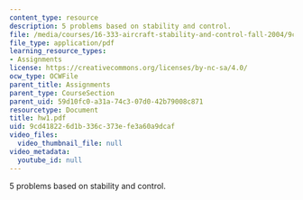 ```yaml
---
content_type: resource
description: 5 problems based on stability and control.
file: /media/courses/16-333-aircraft-stability-and-control-fall-2004/9cd418226d1b336c373efe3a60a9dcaf_hw1.pdf
file_type: application/pdf
learning_resource_types:
- Assignments
license: https://creativecommons.org/licenses/by-nc-sa/4.0/
ocw_type: OCWFile
parent_title: Assignments
parent_type: CourseSection
parent_uid: 59d10fc0-a31a-74c3-07d0-42b79008c871
resourcetype: Document
title: hw1.pdf
uid: 9cd41822-6d1b-336c-373e-fe3a60a9dcaf
video_files:
  video_thumbnail_file: null
video_metadata:
  youtube_id: null
---
```

5 problems based on stability and control.